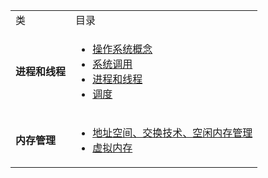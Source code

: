 <table>
    <tr>
        <td>类</td>
        <td>目录</td>
    </tr>
    <tr>
    <td><b>进程和线程</b></td>
    <td>
        <ul>
            <li><a href="https://github.com/kinkenyuen/Operating-System-Note/blob/main/进程和线程/操作系统概念.md">操作系统概念</a> 
            </li>
            <li><a href="https://github.com/kinkenyuen/Operating-System-Note/blob/main/进程和线程/系统调用.md">系统调用</a> 
            </li>
          	<li><a href="https://github.com/kinkenyuen/Operating-System-Note/blob/main/进程和线程/进程与线程.md">进程和线程</a> 
            </li>
            <li><a href="https://github.com/kinkenyuen/Operating-System-Note/blob/main/进程和线程/调度.md">调度</a> 
            </li>
        </ul>
    </td>
    </tr>
    <tr>
    <td><b>内存管理</b></td>
    <td>
        <ul>
            <li><a href="https://github.com/kinkenyuen/Operating-System-Note/tree/main/内存管理">地址空间、交换技术、空闲内存管理</a> 
            </li>
            <li><a href="https://github.com/kinkenyuen/Operating-System-Note/blob/main/内存管理/虚拟内存.md">虚拟内存</a> 
            </li>
        </ul>
    </td>
    </tr>
</table>
